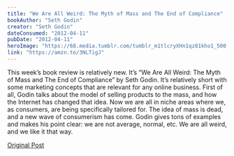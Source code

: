 ```yaml
---
title: "We Are All Weird: The Myth of Mass and The End of Compliance"
bookAuthor: "Seth Godin"
creator: "Seth Godin"
dateConsumed: "2012-04-11"
pubDate: "2012-04-11"
heroImage: "https://68.media.tumblr.com/tumblr_m1tlcryXHn1qz81kho1_500.jpg"
link: "https://amzn.to/3NLTigJ"
---
```


This week’s book review is relatively new. It’s “We Are All Weird: The Myth of Mass and The End of Compliance” by Seth Godin. It’s relatively short with some marketing concepts that are relevant for any online business. First of all, Godin talks about the model of selling products to the mass, and how the Internet has changed that idea. Now we are all in niche areas where we, as consumers, are being specifically tailored for. The idea of mass is dead, and a new wave of consumerism has come. Godin gives tons of examples and makes his point clear: we are not average, normal, etc. We are all weird, and we like it that way.

[Original Post](https://jermspeaks.com/post/20909280204/this-weeks-book-review-is-relatively-new-its)
